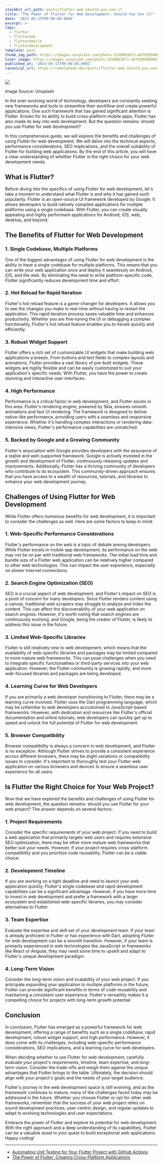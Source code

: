 ```yaml
---
stackbit_url_path: posts/flutter-web-should-you-use-it
title: "The Power of Flutter for Web Development: Should You Use it?"
date: '2023-05-15T09:00:00.000Z'
excerpt: >-
tags:
  - flutter
  - flutterweb
  - fluttermobile
  - flutterdevelopment
template: post
thumb_img_path: https://images.unsplash.com/photo-1550063873-ab792950096b?q=80&w=3540&auto=format&fit=crop&ixlib=rb-4.0.3&ixid=M3wxMjA3fDB8MHxwaG90by1wYWdlfHx8fGVufDB8fHx8fA%3D%3D
Cover_image: https://images.unsplash.com/photo-1550063873-ab792950096b?q=80&w=3540&auto=format&fit=crop&ixlib=rb-4.0.3&ixid=M3wxMjA3fDB8MHxwaG90by1wYWdlfHx8fGVufDB8fHx8fA%3D%3D
published_at: '2023-04-17T09:00:00.000Z'
canonical_url: https://remelehane.dev/posts/flutter-web-should-you-use-it/
---
```


![](https://images.unsplash.com/photo-1550063873-ab792950096b?q=80&w=3540&auto=format&fit=crop&ixlib=rb-4.0.3&ixid=M3wxMjA3fDB8MHxwaG90by1wYWdlfHx8fGVufDB8fHx8fA%3D%3D)

‍Image Source: Unsplash‍


In the ever-evolving world of technology, developers are constantly seeking new frameworks and tools to streamline their workflow and create powerful applications. One such framework that has gained significant attention is Flutter. Known for its ability to build cross-platform mobile apps, Flutter has also made its way into web development. But the question remains: should you use Flutter for web development?

In this comprehensive guide, we will explore the benefits and challenges of using Flutter for web development. We will delve into the technical aspects, performance considerations, SEO implications, and the overall suitability of Flutter for building web applications. By the end of this article, you will have a clear understanding of whether Flutter is the right choice for your web development needs.

What is Flutter?
----------------

Before diving into the specifics of using Flutter for web development, let's take a moment to understand what Flutter is and why it has gained such popularity. Flutter is an open-source UI framework developed by Google. It allows developers to build natively compiled applications for multiple platforms using a single codebase. With Flutter, you can create visually appealing and highly performant applications for Android, iOS, web, desktop, and beyond.

The Benefits of Flutter for Web Development
-------------------------------------------

### 1\. Single Codebase, Multiple Platforms

One of the biggest advantages of using Flutter for web development is the ability to have a single codebase for multiple platforms. This means that you can write your web application once and deploy it seamlessly on Android, iOS, and the web. By eliminating the need to write platform-specific code, Flutter significantly reduces development time and effort.

### 2\. Hot Reload for Rapid Iteration

Flutter's hot reload feature is a game-changer for developers. It allows you to see the changes you make in real-time without having to restart the application. This rapid iteration process saves valuable time and enhances productivity. Whether you are fine-tuning the UI or debugging a complex functionality, Flutter's hot reload feature enables you to iterate quickly and efficiently.

### 3\. Robust Widget Support

Flutter offers a rich set of customizable UI widgets that make building web applications a breeze. From buttons and text fields to complex layouts and animations, Flutter provides a vast library of pre-built widgets. These widgets are highly flexible and can be easily customized to suit your application's specific needs. With Flutter, you have the power to create stunning and interactive user interfaces.

### 4\. High Performance

Performance is a critical factor in web development, and Flutter excels in this area. Flutter's rendering engine, powered by Skia, ensures smooth animations and fast UI rendering. The framework is designed to deliver native-like performance, providing users with a seamless and responsive experience. Whether it's handling complex interactions or rendering data-intensive views, Flutter's performance capabilities are unmatched.

### 5\. Backed by Google and a Growing Community

Flutter's association with Google provides developers with the assurance of a stable and well-supported framework. Google is actively invested in the growth and development of Flutter, continuously releasing updates and improvements. Additionally, Flutter has a thriving community of developers who contribute to its ecosystem. This community-driven approach ensures that you have access to a wealth of resources, tutorials, and libraries to enhance your web development journey.

Challenges of Using Flutter for Web Development
-----------------------------------------------

While Flutter offers numerous benefits for web development, it is important to consider the challenges as well. Here are some factors to keep in mind:

### 1\. Web-Specific Performance Considerations

Flutter's performance on the web is a topic of debate among developers. While Flutter excels in mobile app development, its performance on the web may not be on par with traditional web frameworks. The initial load time and bundle size of a Flutter web application can be relatively higher compared to other web technologies. This can impact the user experience, especially on slower internet connections.

### 2\. Search Engine Optimization (SEO)

SEO is a crucial aspect of web development, and Flutter's impact on SEO is a point of concern for many developers. Since Flutter renders content using a canvas, traditional web scrapers may struggle to analyze and index the content. This can affect the discoverability of your web application on search engines. However, it's worth noting that search engines are continuously evolving, and Google, being the creator of Flutter, is likely to address this issue in the future.

### 3\. Limited Web-Specific Libraries

Flutter is still relatively new to web development, which means that the availability of web-specific libraries and packages may be limited compared to more mature web frameworks. This can pose challenges when you need to integrate specific functionalities or third-party services into your web application. However, the Flutter community is growing rapidly, and more web-focused libraries and packages are being developed.

### 4\. Learning Curve for Web Developers

If you are primarily a web developer transitioning to Flutter, there may be a learning curve involved. Flutter uses the Dart programming language, which may be unfamiliar to web developers accustomed to JavaScript-based frameworks. However, with dedication and resources like Flutter's official documentation and online tutorials, web developers can quickly get up to speed and unlock the full potential of Flutter for web development.

### 5\. Browser Compatibility

Browser compatibility is always a concern in web development, and Flutter is no exception. Although Flutter strives to provide a consistent experience across different browsers, there may be slight variations or compatibility issues to consider. It's important to thoroughly test your Flutter web application on various browsers and devices to ensure a seamless user experience for all users.

Is Flutter the Right Choice for Your Web Project?
-------------------------------------------------

Now that we have explored the benefits and challenges of using Flutter for web development, the question remains: should you use Flutter for your web project? The answer depends on several factors:

### 1\. Project Requirements

Consider the specific requirements of your web project. If you need to build a web application that primarily targets web users and requires extensive SEO optimization, there may be other more mature web frameworks that better suit your needs. However, if your project requires cross-platform compatibility and you prioritize code reusability, Flutter can be a viable choice.

### 2\. Development Timeline

If you are working on a tight deadline and need to launch your web application quickly, Flutter's single codebase and rapid development capabilities can be a significant advantage. However, if you have more time to invest in web development and prefer a framework with a larger ecosystem and established web-specific libraries, you may consider alternatives to Flutter.

### 3\. Team Expertise

Evaluate the expertise and skill set of your development team. If your team is already proficient in Flutter or has experience with Dart, adopting Flutter for web development can be a smooth transition. However, if your team is primarily experienced in web technologies like JavaScript or frameworks like React or Angular, they may need some time to upskill and adapt to Flutter's unique development paradigm.

### 4\. Long-Term Vision

Consider the long-term vision and scalability of your web project. If you anticipate expanding your application to multiple platforms in the future, Flutter can provide significant benefits in terms of code reusability and maintaining a consistent user experience. Flutter's versatility makes it a compelling choice for projects with long-term growth potential.

Conclusion
----------

In conclusion, Flutter has emerged as a powerful framework for web development, offering a range of benefits such as a single codebase, rapid development, robust widget support, and high performance. However, it does come with its challenges, including web-specific performance considerations, SEO implications, and a learning curve for web developers.

When deciding whether to use Flutter for web development, carefully evaluate your project's requirements, timeline, team expertise, and long-term vision. Consider the trade-offs and weigh them against the unique advantages that Flutter brings to the table. Ultimately, the decision should align with your project's goals and the needs of your target audience.

Flutter's journey in the web development space is still evolving, and as the framework continues to mature, many of the challenges faced today may be addressed in the future. Whether you choose Flutter or opt for other web frameworks, remember that the success of your web project relies on sound development practices, user-centric design, and regular updates to adapt to evolving technologies and user expectations.

Embrace the power of Flutter and explore its potential for web development. With the right approach and a deep understanding of its capabilities, Flutter can be a valuable asset in your quest to build exceptional web applications. Happy coding!

---

* [Automating Unit Testing for Your Flutter Project with GitHub Actions](https://remelehane.dev/posts/automated-flutter-unit-testing-with-github-actions/)
*  [The Power of Flutter: Creating Cross-Platform Applications](https://remelehane.dev/posts/the-power-of-flutter/)